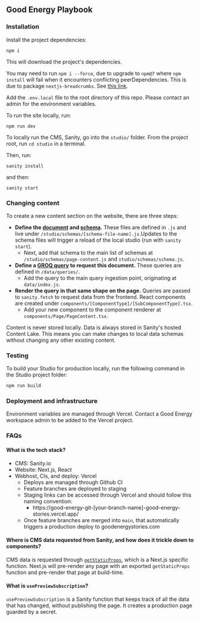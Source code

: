 ## Good Energy Playbook

### Installation

Install the project dependencies:

```
npm i
```

This will download the project's dependencies.

You may need to run `npm i --force`, due to upgrade to `npm@7` where `npm install` will fail when it encounters conflicting peerDependencies. This is due to package `nextjs-breadcrumbs`. See [this link](https://stackoverflow.com/a/74418970).

Add the `.env.local` file to the root directory of this repo. Please contact an admin for the environment variables.

To run the site locally, run:

```
npm run dev
```

To locally run the CMS, Sanity, go into the `studio/` folder. From the project root, run `cd studio` in a terminal.

Then, run:

```
sanity install
```

and then:

```
sanity start
```

### Changing content

To create a new content section on the website, there are three steps:

- **Define the [document](https://www.sanity.io/docs/document-type) and [schema](https://www.sanity.io/docs/schema-types).** These files are defined in `.js` and live under `/studio/schemas/[schema-file-name].js`.Updates to the schema files will trigger a reload of the local studio (run with `sanity start`).
  - Next, add that schema to the main list of schemas at `/studio/schemas/page-content.js` and `studio/schemas/schema.js`.
- **Define a [GROQ query](https://www.sanity.io/docs/how-queries-work) to request this document.** These queries are defined in `/data/queries/`.
  - Add the query to the main query ingestion point, originating at `data/index.js`.
- **Render the query in that same shape on the page.** Queries are passed to `sanity.fetch` to request data from the frontend. React components are created under `components/[ComponentType]/[SubComponentType].tsx`.
  - Add your new component to the component renderer at `components/Page/PageContent.tsx`.

Content is never stored locally. Data is always stored in Sanity's hosted Content Lake. This means you can make changes to local data schemas without changing any other existing content.

### Testing

To build your Studio for production locally, run the following command in the Studio project folder:

```sh
npm run build
```

### Deployment and infrastructure

Environment variables are managed through Vercel. Contact a Good Energy workspace admin to be added to the Vercel project.

### FAQs

#### What is the tech stack?

- CMS: Sanity.io
- Website: Next.js, React
- Webhost, CIs, and deploy: Vercel
  - Deploys are managed through Github CI
  - Feature branches are deployed to staging
  - Staging links can be accessed through Vercel and should follow this naming convention:
    - https://good-energy-git-[your-branch-name]-good-energy-stories.vercel.app/
  - Once feature branches are merged into `main`, that automatically triggers a production deploy to goodenergystories.com

#### Where is CMS data requested from Sanity, and how does it trickle down to components?

CMS data is requested through [`getStaticProps`](https://nextjs.org/docs/pages/building-your-application/data-fetching/get-static-props), which is a Next.js specific function. Next.js will pre-render any page with an exported `getStaticProps` function and pre-render that page at build-time.

#### What is `usePreviewSubscription`?

`usePreviewSubscription` is a Sanity function that keeps track of all the data that has changed, without publishing the page. It creates a production page guarded by a secret.
